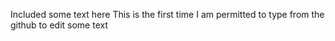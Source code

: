 Included some text here
This is the first time I am permitted to type from the github to edit some text
